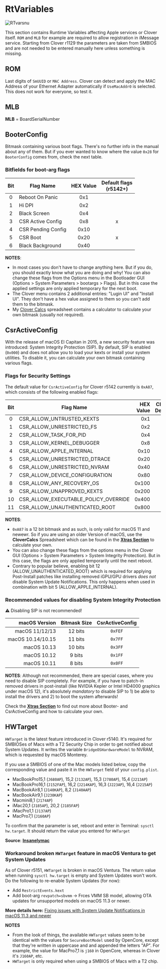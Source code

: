 # RtVariables
![RTvarsnu](https://user-images.githubusercontent.com/76865553/140332564-944c61eb-6168-4a12-b580-0f0744fd4fdf.png)

This section contains Runtime Variables affecting Apple services or Clover itself. `ROM` and `MLB` for example are required to allow registration in iMessage service. Starting from Clover r1129 the parameters are taken from SMBIOS and are not needed to be entered manually here unless something is missing.

## ROM
Last digits of `SmUUID` or `MAC Address`. Clover can detect and apply the MAC Address of your Ethernet Adapter automatically if `UseMacAddr0` is selected. This does not work for everyone, so test it.

## MLB
**MLB** = BoardSerialNumber

## BooterConfig
Bitmask containing various boot flags. There's no further info in the manual about any of them. But if you ever wanted to know where the value `0x28` for `BooterConfig` comes from, check the next table.

### Bitfields for boot-arg flags
|Bit  | Flag Name | HEX Value  | Default flags</br>(r5142+)
|:---:|-----------|:-----------:|:---------------:|
|0| Reboot On Panic    | 0x1 |
|1| Hi DPI             | 0x2 |
|2| Black Screen       | 0x4 |
|3| CSR Active Config  | 0x8 | x |
|4| CSR Pending Config | 0x10 |
|5| CSR Boot           | 0x20 | x |
|6| Black Background   | 0x40 |

**NOTES**: 

- In most cases you don't have to change anything here. But if you do, you should exactly know what you are doing and why! You can also change these flags from the Options menu in the Bootloader GUI (Options > System Parameters > bootargs > Flags). But in this case the applied settings are only applied temporary for the next boot.
- The Clover menu contains 2 additional entries: "Lugin UI" and "Install UI". They don't have a hex value assigned to them so you can't add them to the bitmask.
- My [Clover Calcs](https://github.com/5T33Z0/Clover-Crate/tree/main/Xtras) spreadsheet contains a calculator to calculate your own bitmask (usually not required).

## CsrActiveConfig
With the release of macOS El Capitan in 2015, a new security feature was introduced: System Integrity Protection (SIP). By default, SIP is enabled (`0x000`) and does not allow you to load your kexts or install your system utilities. To disable it, you can calculate your own bitmask containing various flags.
 
### Flags for Security Settings
The default value for `CsrActiveConfig` for Clover r5142 currently is `0xA87`, which consists of the following enabled flags:

|Bit| Flag Name | HEX Value | Clover Default
|:-:|-----------|----------:|:---------------:|
|0|CSR_ALLOW_UNTRUSTED_KEXTS|0x1|x
|1|CSR_ALLOW_UNRESTRICTED_FS|0x2|x
|2|CSR_ALLOW_TASK_FOR_PID|0x4|x
|3|CSR_ALLOW_KERNEL_DEBUGGER|0x8|
|4|CSR_ALLOW_APPLE_INTERNAL|0x10|
|5|CSR_ALLOW_UNRESTRICTED_DTRACE |0x20|
|6|CSR_ALLOW_UNRESTRICTED_NVRAM|0x40|
|7|CSR_ALLOW_DEVICE_CONFIGURATION|0x80|x
|8|CSR_ALLOW_ANY_RECOVERY_OS|0x100|
|9|CSR_ALLOW_UNAPPROVED_KEXTS|0x200|x
|10|CSR_ALLOW_EXECUTABLE_POLICY_OVERRIDE|0x400|
|11|CSR_ALLOW_UNAUTHENTICATED_ROOT|0x800|x

**NOTES**: 

- `0xA87` is a 12 bit bitmask and as such, is only valid for macOS 11 and newewr. So if you are using an older Version of macOS, use the **CloverCalcs** Spreadsheet which can be found in the [**Xtras Section**](https://github.com/5T33Z0/Clover-Crate/tree/main/Xtras) to calculate your own.
- You can also change these flags from the options menu in the Clover GUI (Options > System Parameters > System Integrity Protection). But in this case, the flags are only applied temporarily until the next reboot.
- Contrary to popular believe, enabling bit 12 (ALLOW_UNAUTHENTICATED_ROOT) which is required for applying Post-Install patches like installing removed iGPU/GPU drivers *does not* disable System Update Notifications. This only happens when used in combination with bit 5 (ALLOW_APPLE_INTERNAL).

### Recommended values for disabling System Integrity Protection
:warning: Disabling SIP is not recommended!

| macOS Version     | Bitmask Size  | CsrActiveConfig |
|------------------:|:-------------:|:---------------:|
| macOS 11/12/13    | 12 bits       |`0xFEF`
| macOS 10.14/10.15 | 11 bits       |`0x7FF`
| macOS 10.13       | 10 bits       |`0x3FF`
| macOS 10.12       | 9 bits        |`0x1FF`
| macOS 10.11       | 8 bits        |`0x0FF`

**NOTES**: 
Although not recommended, there are special cases, where you need to disable SIP completely. For example, if you have to patch-in removed drivers in post-install (like NVIDIA Kepler or Intel HD4000 graphics under macOS 12), it's absolutely *mandatory* to disable SIP to 1) be able to install the drivers and 2) to boot the system afterwards!

Check the [**Xtras Section**](https://github.com/5T33Z0/Clover-Crate/tree/main/Xtras) to find out more about Booter- and CsrActiveConfig and how to calculate your own.

## HWTarget
`HWTarget` is the latest feature introduced in Clover r5140. It's required for SMBIOSes of Macs with a T2 Security Chip in order to get notified about System Updates. It writes the variable `BridgeOSHardwareModel` to NVRAM, which is requested by macOS Monterey. 

If you use a SMBIOS of one of the Mac models listed below, copy the corresponding value and paste it in the `HWTarget` field of your `config.plist`.

- MacBookPro15,1 (`J680AP`), 15,2 (`J132AP`), 15,3 (`J780AP`), 15,4 (`J213AP`)
- MacBookPro16,1 (`J152FAP`), 16,2 (`J214KAP`), 16,3 (`J223AP`), 16,4 (`J215AP`)
- MacBookAir8,1 (`J140KAP`), 8,2 (`J140AAP`)
- MacBookAir9,1 (`J230KAP`)
- Macmini8,1 (`J174AP`)
- iMac20,1 (`J185AP`), 20,2 (`J185FAP`)
- iMacPro1,1 (`J137AP`)
- MacPro7,1 (`J160AP`)

To confirm that the parameter is set, reboot and enter in Terminal: `sysctl hw.target`. It should return the value you entered for `HWTarget`

**Source**: [**Insanelymac**](https://www.insanelymac.com/forum/topic/284656-clover-general-discussion/?do=findComment&comment=2771041)

### Workaround broken `HWTarget` feature in macOS Ventura to get System Updates

As of Clover r5151, `HWTarget` is broken in macOS Ventura. The return value when running `sysctl hw.target` is empty and System Updates won't work. Do the following to re-enable System Updates (for now):

- Add `RestrictEvents.kext` 
- Add boot-arg `revpatch=sbvmm` &rarr; Frces VMM SB model, allowing OTA updates for unsupported models on macOS 11.3 or newer.

**More details here:** [Fixing issues with System Update Notifications in macOS 11.3 and newer](https://github.com/5T33Z0/OC-Little-Translated/tree/main/S_System_Updates#what-about-clover)

**NOTES**

- From the look of things, the available `HWTarget` values seem to be identical with the values for `SecureBootModel` used by OpenCore, except that they're written in uppercase and and appended the letters "AP". For example, the value for MacPro7,1 is `j160` in OpenCore, whereas in Clover it's `J160AP`, etc.
- `HWTarget` is only required when using a SMBIOS of Macs with a T2 chip.
